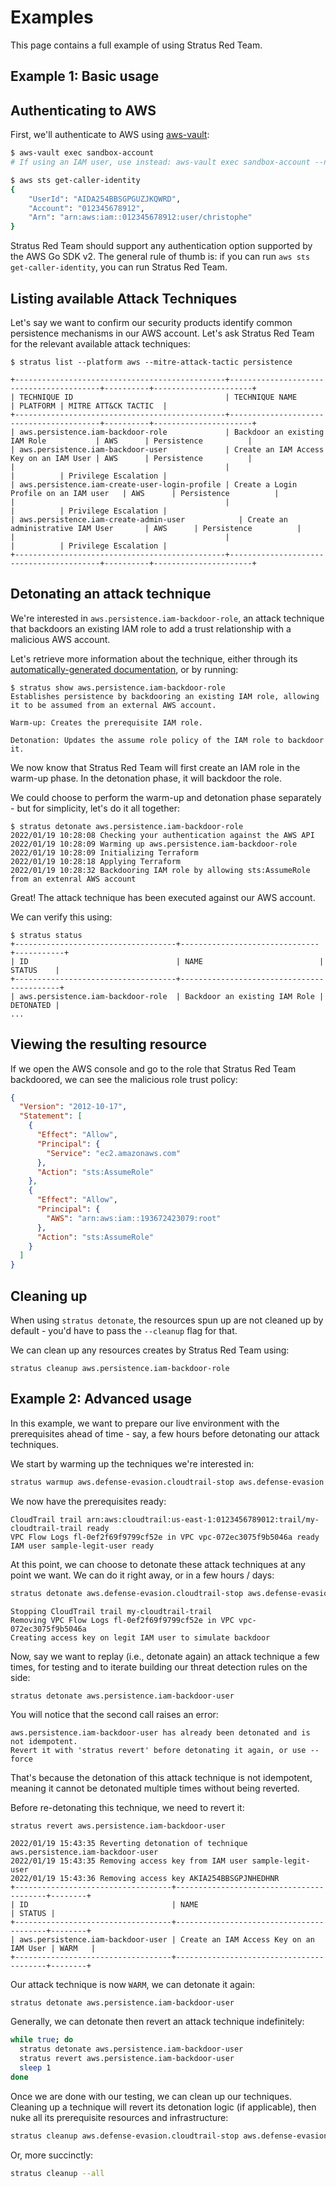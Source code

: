 # Examples

This page contains a full example of using Stratus Red Team.

## Example 1: Basic usage

## Authenticating to AWS

First, we'll authenticate to AWS using [aws-vault](https://github.com/99designs/aws-vault):

```bash
$ aws-vault exec sandbox-account
# If using an IAM user, use instead: aws-vault exec sandbox-account --no-session

$ aws sts get-caller-identity
{
    "UserId": "AIDA254BBSGPGUZJKQWRD",
    "Account": "012345678912",
    "Arn": "arn:aws:iam::012345678912:user/christophe"
}
```

Stratus Red Team should support any authentication option supported by the AWS Go SDK v2.
The general rule of thumb is: if you can run `aws sts get-caller-identity`, you can run Stratus Red Team.

## Listing available Attack Techniques

Let's say we want to confirm our security products identify common persistence mechanisms in our AWS account.
Let's ask Stratus Red Team for the relevant available attack techniques:

```
$ stratus list --platform aws --mitre-attack-tactic persistence

+-----------------------------------------------+-----------------------------------------+----------+----------------------+
| TECHNIQUE ID                                  | TECHNIQUE NAME                          | PLATFORM | MITRE ATT&CK TACTIC  |
+-----------------------------------------------+-----------------------------------------+----------+----------------------+
| aws.persistence.iam-backdoor-role             | Backdoor an existing IAM Role           | AWS      | Persistence          |
| aws.persistence.iam-backdoor-user             | Create an IAM Access Key on an IAM User | AWS      | Persistence          |
|                                               |                                         |          | Privilege Escalation |
| aws.persistence.iam-create-user-login-profile | Create a Login Profile on an IAM user   | AWS      | Persistence          |
|                                               |                                         |          | Privilege Escalation |
| aws.persistence.iam-create-admin-user            | Create an administrative IAM User       | AWS      | Persistence          |
|                                               |                                         |          | Privilege Escalation |
+-----------------------------------------------+-----------------------------------------+----------+----------------------+
```

## Detonating an attack technique

We're interested in `aws.persistence.iam-backdoor-role`, an attack technique that backdoors an existing IAM role to add a trust relationship with a malicious AWS account.

Let's retrieve more information about the technique, either through its [automatically-generated documentation](https://stratus-red-team.cloud/attack-techniques/AWS/aws.persistence.iam-backdoor-role/), or by running:

```
$ stratus show aws.persistence.iam-backdoor-role
Establishes persistence by backdooring an existing IAM role, allowing it to be assumed from an external AWS account.

Warm-up: Creates the prerequisite IAM role.

Detonation: Updates the assume role policy of the IAM role to backdoor it.
```

We now know that Stratus Red Team will first create an IAM role in the warm-up phase. In the detonation phase, it will backdoor the role.

We could choose to perform the warm-up and detonation phase separately - but for simplicity, let's do it all together:

```
$ stratus detonate aws.persistence.iam-backdoor-role
2022/01/19 10:28:08 Checking your authentication against the AWS API
2022/01/19 10:28:09 Warming up aws.persistence.iam-backdoor-role
2022/01/19 10:28:09 Initializing Terraform
2022/01/19 10:28:18 Applying Terraform
2022/01/19 10:28:32 Backdooring IAM role by allowing sts:AssumeRole from an extenral AWS account
```

Great! The attack technique has been executed against our AWS account.

We can verify this using:

```
$ stratus status
+------------------------------------+-------------------------------+-----------+
| ID                                 | NAME                          | STATUS    |
+------------------------------------+-------------------------------------------+
| aws.persistence.iam-backdoor-role  | Backdoor an existing IAM Role | DETONATED |
...
```

## Viewing the resulting resource

If we open the AWS console and go to the role that Stratus Red Team backdoored, we can see the malicious role trust policy:

```json hl_lines="12 13 14 15 16"
{
  "Version": "2012-10-17",
  "Statement": [
    {
      "Effect": "Allow",
      "Principal": {
        "Service": "ec2.amazonaws.com"
      },
      "Action": "sts:AssumeRole"
    },
    {
      "Effect": "Allow",
      "Principal": {
        "AWS": "arn:aws:iam::193672423079:root"
      },
      "Action": "sts:AssumeRole"
    }
  ]
}
```

## Cleaning up

When using `stratus detonate`, the resources spun up are not cleaned up by default - you'd have to pass the `--cleanup` flag for that.

We can clean up any resources creates by Stratus Red Team using:

```
stratus cleanup aws.persistence.iam-backdoor-role
```

## Example 2: Advanced usage

In this example, we want to prepare our live environment with the prerequisites ahead of time - say, a few hours before detonating our attack techniques.

We start by warming up the techniques we're interested in:

```bash
stratus warmup aws.defense-evasion.cloudtrail-stop aws.defense-evasion.vpc-remove-flow-logs aws.persistence.iam-backdoor-user
```

We now have the prerequisites ready:

```
CloudTrail trail arn:aws:cloudtrail:us-east-1:0123456789012:trail/my-cloudtrail-trail ready
VPC Flow Logs fl-0ef2f69f9799cf52e in VPC vpc-072ec3075f9b5046a ready
IAM user sample-legit-user ready
```

At this point, we can choose to detonate these attack techniques at any point we want. We can do it right away, or in a few hours / days:

```bash
stratus detonate aws.defense-evasion.cloudtrail-stop aws.defense-evasion.vpc-remove-flow-logs aws.persistence.iam-backdoor-user
```

```text
Stopping CloudTrail trail my-cloudtrail-trail
Removing VPC Flow Logs fl-0ef2f69f9799cf52e in VPC vpc-072ec3075f9b5046a
Creating access key on legit IAM user to simulate backdoor
```

Now, say we want to replay (i.e., detonate again) an attack technique a few times, for testing and to iterate building our threat detection rules on the side:

```
stratus detonate aws.persistence.iam-backdoor-user
```

You will notice that the second call raises an error:

```
aws.persistence.iam-backdoor-user has already been detonated and is not idempotent. 
Revert it with 'stratus revert' before detonating it again, or use --force
```

That's because the detonation of this attack technique is not idempotent, meaning it cannot be detonated multiple times without being reverted. 

Before re-detonating this technique, we need to revert it:

```
stratus revert aws.persistence.iam-backdoor-user
```

``` 
2022/01/19 15:43:35 Reverting detonation of technique aws.persistence.iam-backdoor-user
2022/01/19 15:43:35 Removing access key from IAM user sample-legit-user
2022/01/19 15:43:36 Removing access key AKIA254BBSGPJNHEDHNR
+-----------------------------------+-----------------------------------------+--------+
| ID                                | NAME                                    | STATUS |
+-----------------------------------+-----------------------------------------+--------+
| aws.persistence.iam-backdoor-user | Create an IAM Access Key on an IAM User | WARM   |
+-----------------------------------+-----------------------------------------+--------+
```

Our attack technique is now `WARM`, we can detonate it again:

```bash
stratus detonate aws.persistence.iam-backdoor-user
```

Generally, we can detonate then revert an attack technique indefinitely:

```bash
while true; do
  stratus detonate aws.persistence.iam-backdoor-user
  stratus revert aws.persistence.iam-backdoor-user
  sleep 1
done
```

Once we are done with our testing, we can clean up our techniques. Cleaning up a technique will revert its detonation logic (if applicable), then nuke all its prerequisite resources and infrastructure:

```bash
stratus cleanup aws.defense-evasion.cloudtrail-stop aws.defense-evasion.vpc-remove-flow-logs aws.persistence.iam-backdoor-user
```

Or, more succinctly:

```bash
stratus cleanup --all
```